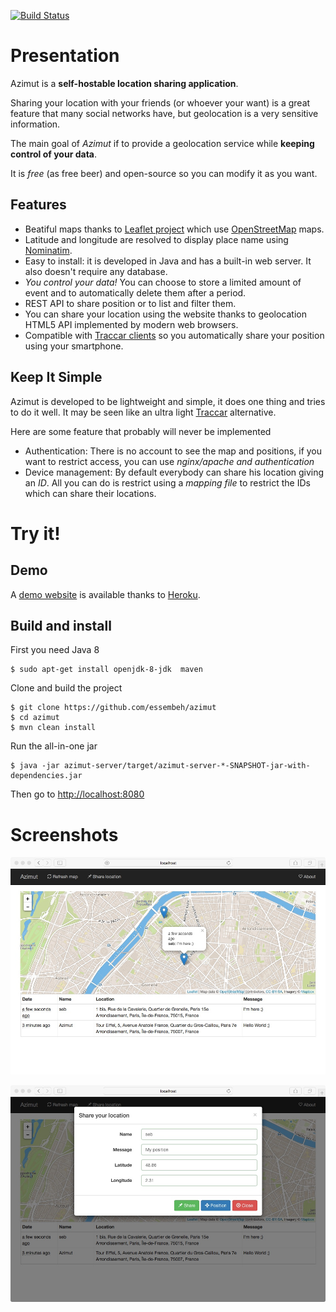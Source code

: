[![Build Status](https://travis-ci.org/essembeh/azimut.svg?branch=master)](https://travis-ci.org/essembeh/azimut)


# Presentation

Azimut is a **self-hostable location sharing application**.

Sharing your location with your friends (or whoever your want) is a great feature that many social networks have, but geolocation is a very sensitive information.

The main goal of *Azimut* if to provide a geolocation service while **keeping control of your data**.

It is *free* (as free beer) and open-source so you can modify it as you want.


## Features

- Beatiful maps thanks to [Leaflet project](http://leafletjs.com/) which use [OpenStreetMap](http://openstreetmap.org) maps.
- Latitude and longitude are resolved to display place name using [Nominatim](https://nominatim.openstreetmap.org/).
- Easy to install: it is developed in Java and has a built-in web server. It also doesn't require any database.
- *You control your data!* You can choose to store a limited amount of event and to automatically delete them after a period.
- REST API to share position or to list and filter them.
- You can share your location using the website thanks to geolocation HTML5 API implemented by modern web browsers.
- Compatible with [Traccar clients](https://www.traccar.org/client/) so you automatically share your position using your smartphone.

## Keep It Simple

Azimut is developed to be lightweight and simple, it does one thing and tries to do it well.
It may be seen like an ultra light [Traccar](https://www.traccar.org) alternative.

Here are some feature that probably will never be implemented
- Authentication: There is no account to see the map and positions, if you want to restrict access, you can use *nginx/apache and authentication*
- Device management: By default everybody can share his location giving an *ID*. All you can do is restrict using a *mapping file* to restrict the IDs which can share their locations.



# Try it!

## Demo

A [demo website](https://nameless-hollows-33999.herokuapp.com/) is available thanks to [Heroku](https://heroku.com).

## Build and install

First you need Java 8
```shell
$ sudo apt-get install openjdk-8-jdk  maven
```

Clone and build the project
```shell
$ git clone https://github.com/essembeh/azimut
$ cd azimut
$ mvn clean install
```

Run the all-in-one jar
```shell
$ java -jar azimut-server/target/azimut-server-*-SNAPSHOT-jar-with-dependencies.jar
```

Then go to [http://localhost:8080](http://localhost:8080)


# Screenshots

![Azimut](images/azimut.jpg "Azimut")

![Location sharing](images/share.jpg "Location sharing")
